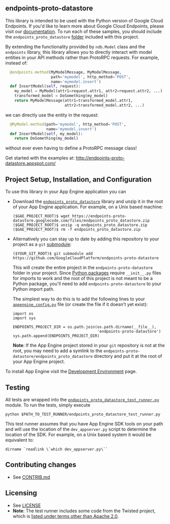 ## endpoints-proto-datastore

This library is intended to be used with the Python version of Google Cloud
Endpoints. If you'd like to learn more about Google Cloud Endpoints, please
visit our [documentation][6]. To run each of these samples, you should include
the `endpoints_proto_datastore` [folder][7] included with this project.

By extending the functionality provided by `ndb.Model` class and the
`endpoints` library, this library allows you to directly interact with model
entities in your API methods rather than ProtoRPC requests. For example,
instead of:
```python
  @endpoints.method(MyModelMessage, MyModelMessage,
                    path='mymodel', http_method='POST',
                    name='mymodel.insert')
  def InsertModel(self, request):
    my_model = MyModel(attr1=request.attr1, attr2=request.attr2, ...)
    transformed_model = DoSomething(my_model)
    return MyModelMessage(attr1=transformed_model.attr1,
                          attr2=transformed_model.attr2, ...)
```
we can directly use the entity in the request:
```python
  @MyModel.method(path='mymodel', http_method='POST',
                  name='mymodel.insert')
  def InsertModel(self, my_model):
    return DoSomething(my_model)
```
without ever even having to define a ProtoRPC message class!

Get started with the examples at:
http://endpoints-proto-datastore.appspot.com/

## Project Setup, Installation, and Configuration

To use this library in your App Engine application you can

-   Download the [`endpoints_proto_datastore`][1] library and unzip
    it in the root of your App Engine application. For example, on
    a Unix based machine:

        ($GAE_PROJECT_ROOT)$ wget https://endpoints-proto-datastore.googlecode.com/files/endpoints_proto_datastore.zip
        ($GAE_PROJECT_ROOT)$ unzip -q endpoints_proto_datastore.zip
        ($GAE_PROJECT_ROOT)$ rm -f endpoints_proto_datastore.zip

-   Alternatively you can stay up to date by adding this repository to
    your project as a `git` [submodule][2]:

        ($YOUR_GIT_ROOT)$ git submodule add https://github.com/GoogleCloudPlatform/endpoints-proto-datastore

    This will create the entire project in the `endpoints-proto-datastore`
    folder in your project. Since [Python packages][3] require `__init__.py`
    files for imports to work and the root of this project is not meant to be
    a Python package, you'll need to add `endpoints-proto-datastore` to your
    Python import path.

    The simplest way to do this is to add the following lines to your
    [`appengine_config.py`][8] file (or create the file if it doesn't yet
    exist):

        import os
        import sys

        ENDPOINTS_PROJECT_DIR = os.path.join(os.path.dirname(__file__),
                                             'endpoints-proto-datastore')
        sys.path.append(ENDPOINTS_PROJECT_DIR)

    **Note**: If the App Engine project stored in your `git` repository is not
    at the root, you may need to add a symlink to the
    `endpoints-proto-datastore/endpoints_proto_datastore` directory and put it
    at the root of your App Engine project.

To install App Engine visit the [Development Environment][9] page.

## Testing

All tests are wrapped into the [`endpoints_proto_datastore_test_runner.py`][10]
module. To run the tests, simply execute

```
python $PATH_TO_TEST_RUNNER/endpoints_proto_datastore_test_runner.py
```

This test runner assumes that you have App Engine SDK tools on your path and
will use the location of the `dev_appserver.py` script to determine the
location of the SDK. For example, on a Unix based system it would be
equivalent to:

```
dirname `readlink \`which dev_appserver.py\``
```

## Contributing changes

- See [CONTRIB.md][4]

## Licensing

- See [LICENSE][5]
- **Note**: The test runner includes some code from the Twisted project, which
  is [listed under terms other than Apache 2.0][11].

[1]: https://endpoints-proto-datastore.googlecode.com/files/endpoints_proto_datastore.zip
[2]: http://git-scm.com/book/en/Git-Tools-Submodules
[3]: http://docs.python.org/2/tutorial/modules.html#importing-from-a-package
[4]: https://github.com/GoogleCloudPlatform/endpoints-proto-datastore/blob/master/CONTRIB.md
[5]: https://github.com/GoogleCloudPlatform/endpoints-proto-datastore/blob/master/LICENSE
[6]: https://developers.google.com/appengine/docs/python/endpoints/
[7]: https://github.com/GoogleCloudPlatform/endpoints-proto-datastore/tree/master/endpoints_proto_datastore
[8]: https://developers.google.com/appengine/docs/python/tools/appengineconfig
[9]: https://developers.google.com/appengine/docs/python/gettingstartedpython27/devenvironment
[10]: https://github.com/GoogleCloudPlatform/endpoints-proto-datastore/blob/master/endpoints_proto_datastore/endpoints_proto_datastore_test_runner.py
[11]: http://twistedmatrix.com/trac/browser/trunk/LICENSE
